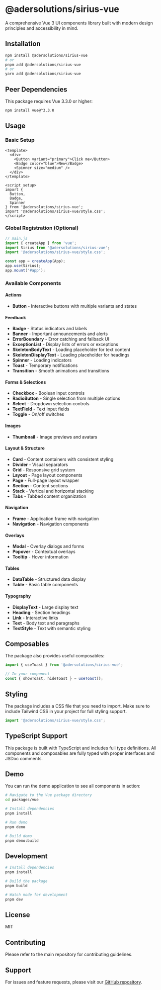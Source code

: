 # @adersolutions/sirius-vue

A comprehensive Vue 3 UI components library built with modern design principles and accessibility in mind.

## Installation

```bash
npm install @adersolutions/sirius-vue
# or
pnpm add @adersolutions/sirius-vue
# or
yarn add @adersolutions/sirius-vue
```

## Peer Dependencies

This package requires Vue 3.3.0 or higher:

```bash
npm install vue@^3.3.0
```

## Usage

### Basic Setup

```vue
<template>
  <div>
    <Button variant="primary">Click me</Button>
    <Badge color="blue">New</Badge>
    <Spinner size="medium" />
  </div>
</template>

<script setup>
import { 
  Button, 
  Badge, 
  Spinner 
} from '@adersolutions/sirius-vue';
import '@adersolutions/sirius-vue/style.css';
</script>
```

### Global Registration (Optional)

```javascript
// main.js
import { createApp } from 'vue';
import Sirius from '@adersolutions/sirius-vue';
import '@adersolutions/sirius-vue/style.css';

const app = createApp(App);
app.use(Sirius);
app.mount('#app');
```

### Available Components

#### Actions
- **Button** - Interactive buttons with multiple variants and states

#### Feedback
- **Badge** - Status indicators and labels
- **Banner** - Important announcements and alerts
- **ErrorBoundary** - Error catching and fallback UI
- **ExceptionList** - Display lists of errors or exceptions
- **SkeletonBodyText** - Loading placeholder for text content
- **SkeletonDisplayText** - Loading placeholder for headings
- **Spinner** - Loading indicators
- **Toast** - Temporary notifications
- **Transition** - Smooth animations and transitions

#### Forms & Selections
- **Checkbox** - Boolean input controls
- **RadioButton** - Single selection from multiple options
- **Select** - Dropdown selection controls
- **TextField** - Text input fields
- **Toggle** - On/off switches

#### Images
- **Thumbnail** - Image previews and avatars

#### Layout & Structure
- **Card** - Content containers with consistent styling
- **Divider** - Visual separators
- **Grid** - Responsive grid system
- **Layout** - Page layout components
- **Page** - Full-page layout wrapper
- **Section** - Content sections
- **Stack** - Vertical and horizontal stacking
- **Tabs** - Tabbed content organization

#### Navigation
- **Frame** - Application frame with navigation
- **Navigation** - Navigation components

#### Overlays
- **Modal** - Overlay dialogs and forms
- **Popover** - Contextual overlays
- **Tooltip** - Hover information

#### Tables
- **DataTable** - Structured data display
- **Table** - Basic table components

#### Typography
- **DisplayText** - Large display text
- **Heading** - Section headings
- **Link** - Interactive links
- **Text** - Body text and paragraphs
- **TextStyle** - Text with semantic styling

## Composables

The package also provides useful composables:

```javascript
import { useToast } from '@adersolutions/sirius-vue';

// In your component
const { showToast, hideToast } = useToast();
```

## Styling

The package includes a CSS file that you need to import. Make sure to include Tailwind CSS in your project for full styling support.

```javascript
import '@adersolutions/sirius-vue/style.css';
```

## TypeScript Support

This package is built with TypeScript and includes full type definitions. All components and composables are fully typed with proper interfaces and JSDoc comments.

## Demo

You can run the demo application to see all components in action:

```bash
# Navigate to the Vue package directory
cd packages/vue

# Install dependencies
pnpm install

# Run demo
pnpm demo

# Build demo
pnpm demo:build
```

## Development

```bash
# Install dependencies
pnpm install

# Build the package
pnpm build

# Watch mode for development
pnpm dev
```

## License

MIT

## Contributing

Please refer to the main repository for contributing guidelines.

## Support

For issues and feature requests, please visit our [GitHub repository](https://github.com/adersolutions/sirius).